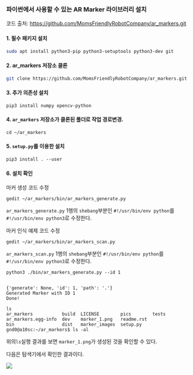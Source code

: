 ### 파이썬에서 사용할 수 있는 AR Marker 라이브러리 설치

코드 출처: https://github.com/MomsFriendlyRobotCompany/ar_markers.git

#### 1. 필수 패키지 설치

```bash
sudo apt install python3-pip python3-setuptools python3-dev git
```

#### 2. ar_markers 저장소 클론

```bash
git clone https://github.com/MomsFriendlyRobotCompany/ar_markers.git
```



#### 3. 추가 의존성 설치

```
pip3 install numpy opencv-python
```



#### 4. `ar_markers` 저장소가 클론된 폴더로 작업 경로변경.

```
cd ~/ar_markers
```



#### 5. `setup.py`를 이용한 설치

```
pip3 install . --user
```



#### 6. 설치 확인

마커 생성 코드 수정

```
gedit ~/ar_markers/bin/ar_markers_generate.py
```

`ar_markers_generate.py` 1행의 `shebang`부분인 `#!/usr/bin/env python`를 `#!/usr/bin/env python3`로 수정한다.

마커 인식 예제 코드 수정

```
gedit ~/ar_markers/bin/ar_markers_scan.py
```

`ar_markers_scan.py`  1행의 `shebang`부분인 `#!/usr/bin/env python`를 `#!/usr/bin/env python3`로 수정한다.





```
python3 ./bin/ar_markers_generate.py --id 1
```

```

{'generate': None, 'id': 1, 'path': '.'}
Generated Marker with ID 1
Done!
```

```
ls
ar_markers           build  LICENSE        pics        tests
ar_markers.egg-info  dev    marker_1.png   readme.rst
bin                  dist   marker_images  setup.py
gnd0@a10sc:~/ar_markers$ ls -al
```

위의`ls`실행 결과를 보면 `marker_1.png`가 생성된 것을 확인할 수 있다.

다음은 탐색기에서 확인한 결과이다. 

![](/home/gnd0/autocar/md/img/result_of_ar_markers_generate.png)



